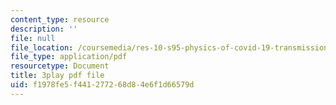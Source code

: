 ```yaml
---
content_type: resource
description: ''
file: null
file_location: /coursemedia/res-10-s95-physics-of-covid-19-transmission-fall-2020/f1978fe5f441277268d84e6f1d66579d_Gcb0zp82BtA.pdf
file_type: application/pdf
resourcetype: Document
title: 3play pdf file
uid: f1978fe5-f441-2772-68d8-4e6f1d66579d
---
```


